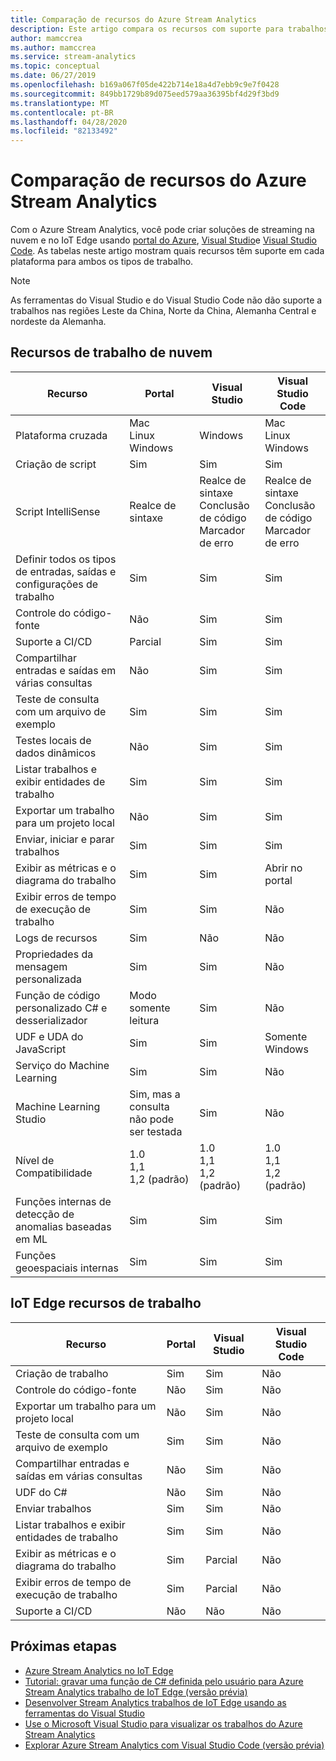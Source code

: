 ```yaml
---
title: Comparação de recursos do Azure Stream Analytics
description: Este artigo compara os recursos com suporte para trabalhos Azure Stream Analytics nuvem e IoT Edge no portal do Azure, no Visual Studio e no Visual Studio Code.
author: mamccrea
ms.author: mamccrea
ms.service: stream-analytics
ms.topic: conceptual
ms.date: 06/27/2019
ms.openlocfilehash: b169a067f05de422b714e18a4d7ebb9c9e7f0428
ms.sourcegitcommit: 849bb1729b89d075eed579aa36395bf4d29f3bd9
ms.translationtype: MT
ms.contentlocale: pt-BR
ms.lasthandoff: 04/28/2020
ms.locfileid: "82133492"
---
```

# <a name="azure-stream-analytics-feature-comparison"></a>Comparação de recursos do Azure Stream Analytics

Com o Azure Stream Analytics, você pode criar soluções de streaming na nuvem e no IoT Edge usando [portal do Azure](stream-analytics-quick-create-portal.md), [Visual Studio](stream-analytics-quick-create-vs.md)e [Visual Studio Code](quick-create-vs-code.md). As tabelas neste artigo mostram quais recursos têm suporte em cada plataforma para ambos os tipos de trabalho.

> [!NOTE]
> As ferramentas do Visual Studio e do Visual Studio Code não dão suporte a trabalhos nas regiões Leste da China, Norte da China, Alemanha Central e nordeste da Alemanha.

## <a name="cloud-job-features"></a>Recursos de trabalho de nuvem


|Recurso  |Portal  |Visual Studio  |Visual Studio Code  |
|---------|---------|---------|---------|
|Plataforma cruzada     |Mac</br>Linux</br>Windows         |Windows        |Mac</br>Linux</br>Windows          |
|Criação de script     |Sim         |Sim         |Sim         |
|Script IntelliSense     |Realce de sintaxe         |Realce de sintaxe</br>Conclusão de código</br>Marcador de erro         |Realce de sintaxe</br>Conclusão de código</br>Marcador de erro         |
|Definir todos os tipos de entradas, saídas e configurações de trabalho     |Sim         |Sim         |Sim         |
|Controle do código-fonte     |Não         |Sim         |Sim         |
|Suporte a CI/CD     |Parcial         |Sim         |Sim         |
|Compartilhar entradas e saídas em várias consultas     |Não         |Sim         |Sim         |
|Teste de consulta com um arquivo de exemplo     |Sim         |Sim        |Sim         |
|Testes locais de dados dinâmicos     |Não         |Sim       |Sim      |
|Listar trabalhos e exibir entidades de trabalho     |Sim         |Sim        |Sim         |
|Exportar um trabalho para um projeto local     |Não         |Sim         |Sim         |
|Enviar, iniciar e parar trabalhos     |Sim         |Sim         |Sim         |
|Exibir as métricas e o diagrama do trabalho     |Sim         |Sim         |Abrir no portal         |
|Exibir erros de tempo de execução de trabalho     |Sim         |Sim         |Não         |
|Logs de recursos     |Sim         |Não         |Não         |
|Propriedades da mensagem personalizada     |Sim         |Sim         |Não       |
|Função de código personalizado C# e desserializador|Modo somente leitura|Sim|Não|
|UDF e UDA do JavaScript     |Sim         |Sim         |Somente Windows         |
|Serviço do Machine Learning     |Sim        |Sim         |Não         |
|Machine Learning Studio     |Sim, mas a consulta não pode ser testada        |Sim |Não         |
|Nível de Compatibilidade     |1.0</br>1,1</br>1,2 (padrão)         |1.0</br>1,1</br>1,2 (padrão)           |1.0</br>1,1</br>1,2 (padrão)           |
|Funções internas de detecção de anomalias baseadas em ML     |Sim         |Sim         |Sim         |
|Funções geoespaciais internas     |Sim         |Sim         |Sim         |



## <a name="iot-edge-job-features"></a>IoT Edge recursos de trabalho

|Recurso  |Portal  |Visual Studio  |Visual Studio Code  |
|---------|---------|---------|---------|
|Criação de trabalho     |Sim         |Sim         |Não         |
|Controle do código-fonte     |Não         |Sim         |Não         |
|Exportar um trabalho para um projeto local     |Não         |Sim         |Não         |
|Teste de consulta com um arquivo de exemplo     |Sim         |Sim         |Não         |
|Compartilhar entradas e saídas em várias consultas     |Não         |Sim         |Não         |
|UDF do C#     |Não         |Sim         |Não         |
|Enviar trabalhos     |Sim         |Sim         |Não         |
|Listar trabalhos e exibir entidades de trabalho     |Sim         |Sim         |Não         |
|Exibir as métricas e o diagrama do trabalho     |Sim         |Parcial         |Não         |
|Exibir erros de tempo de execução de trabalho     |Sim         |Parcial         |Não         |
|Suporte a CI/CD     |Não         |Não         |Não         |


## <a name="next-steps"></a>Próximas etapas

* [Azure Stream Analytics no IoT Edge](stream-analytics-edge.md)
* [Tutorial: gravar uma função de C# definida pelo usuário para Azure Stream Analytics trabalho de IoT Edge (versão prévia)](stream-analytics-edge-csharp-udf.md)
* [Desenvolver Stream Analytics trabalhos de IoT Edge usando as ferramentas do Visual Studio](stream-analytics-tools-for-visual-studio-edge-jobs.md)
* [Use o Microsoft Visual Studio para visualizar os trabalhos do Azure Stream Analytics](stream-analytics-vs-tools.md)
* [Explorar Azure Stream Analytics com Visual Studio Code (versão prévia)](visual-studio-code-explore-jobs.md)


